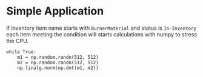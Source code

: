 # Simple Application

If inventory item name starts with `BurnerMaterial` and status is `In-Inventory` each item meeting the condition will starts calculations with numpy to stress the CPU.

```
while True:
    m1 = np.random.randn(512, 512)
    m2 = np.random.randn(512, 512)
    np.linalg.norm(np.dot(m1, m2))
```